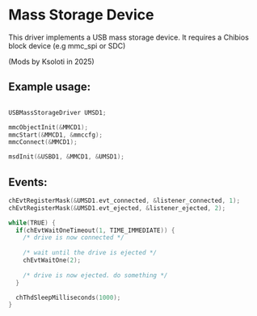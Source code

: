 Mass Storage Device
===================

This driver implements a USB mass storage device. It requires a Chibios block device (e.g mmc_spi or SDC)

(Mods by Ksoloti in 2025)

Example usage:
--------------
```c

USBMassStorageDriver UMSD1;

mmcObjectInit(&MMCD1);
mmcStart(&MMCD1, &mmccfg);
mmcConnect(&MMCD1);

msdInit(&USBD1, &MMCD1, &UMSD1);
```

Events:
--------------
```c
chEvtRegisterMask(&UMSD1.evt_connected, &listener_connected, 1);
chEvtRegisterMask(&UMSD1.evt_ejected, &listener_ejected, 2);

while(TRUE) {
  if(chEvtWaitOneTimeout(1, TIME_IMMEDIATE)) {
    /* drive is now connected */
      
    /* wait until the drive is ejected */
    chEvtWaitOne(2);
      
    /* drive is now ejected. do something */
  }

  chThdSleepMilliseconds(1000);
}
```
